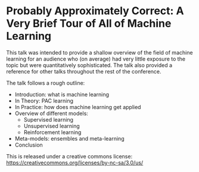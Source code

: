 # Probably Approximately Correct: A Very Brief Tour of All of Machine Learning

This talk was intended to provide a shallow overview of the field of machine learning for an audience who (on average) had very little exposure to the topic but were quantitatively sophisticated.  The talk also provided a reference for other talks throughout the rest of the conference.

The talk follows a rough outline:

* Introduction: what is machine learning
* In Theory: PAC learning
* In Practice: how does machine learning get applied
* Overview of different models:
  * Supervised learning
  * Unsupervised learning
  * Reinforcement learning
* Meta-models: ensembles and meta-learning
* Conclusion

This is released under a creative commons license: https://creativecommons.org/licenses/by-nc-sa/3.0/us/
